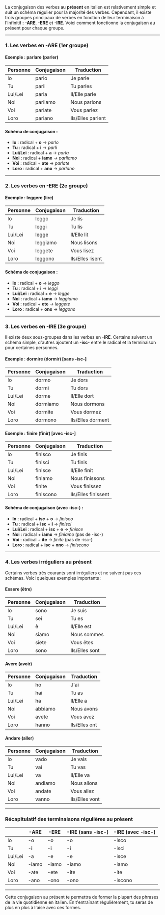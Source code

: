 La conjugaison des verbes au **présent** en italien est relativement simple et suit un schéma régulier pour la majorité des verbes. Cependant, il existe trois groupes principaux de verbes en fonction de leur terminaison à l'infinitif : **-ARE**, **-ERE** et **-IRE**. Voici comment fonctionne la conjugaison au présent pour chaque groupe.

---

### **1. Les verbes en -ARE (1er groupe)**

#### Exemple : **parlare** (parler)

| Personne | Conjugaison | Traduction |
|----------|-------------|------------|
| Io       | parlo       | Je parle   |
| Tu       | parli       | Tu parles  |
| Lui/Lei  | parla       | Il/Elle parle |
| Noi      | parliamo    | Nous parlons |
| Voi      | parlate     | Vous parlez |
| Loro     | parlano     | Ils/Elles parlent |

#### Schéma de conjugaison :
- **Io** : radical + **o** → *parlo*
- **Tu** : radical + **i** → *parli*
- **Lui/Lei** : radical + **a** → *parla*
- **Noi** : radical + **iamo** → *parliamo*
- **Voi** : radical + **ate** → *parlate*
- **Loro** : radical + **ano** → *parlano*

---

### **2. Les verbes en -ERE (2e groupe)**

#### Exemple : **leggere** (lire)

| Personne | Conjugaison | Traduction |
|----------|-------------|------------|
| Io       | leggo       | Je lis     |
| Tu       | leggi       | Tu lis     |
| Lui/Lei  | legge       | Il/Elle lit|
| Noi      | leggiamo    | Nous lisons|
| Voi      | leggete     | Vous lisez |
| Loro     | leggono     | Ils/Elles lisent |

#### Schéma de conjugaison :
- **Io** : radical + **o** → *leggo*
- **Tu** : radical + **i** → *leggi*
- **Lui/Lei** : radical + **e** → *legge*
- **Noi** : radical + **iamo** → *leggiamo*
- **Voi** : radical + **ete** → *leggete*
- **Loro** : radical + **ono** → *leggono*

---

### **3. Les verbes en -IRE (3e groupe)**

Il existe deux sous-groupes dans les verbes en **-IRE**. Certains suivent un schéma simple, d'autres ajoutent un **-isc-** entre le radical et la terminaison pour certaines personnes.

#### Exemple : **dormire** (dormir) [sans -isc-]

| Personne | Conjugaison | Traduction |
|----------|-------------|------------|
| Io       | dormo       | Je dors    |
| Tu       | dormi       | Tu dors    |
| Lui/Lei  | dorme       | Il/Elle dort|
| Noi      | dormiamo    | Nous dormons|
| Voi      | dormite     | Vous dormez |
| Loro     | dormono     | Ils/Elles dorment |

#### Exemple : **finire** (finir) [avec -isc-]

| Personne | Conjugaison | Traduction |
|----------|-------------|------------|
| Io       | finisco     | Je finis   |
| Tu       | finisci     | Tu finis   |
| Lui/Lei  | finisce     | Il/Elle finit |
| Noi      | finiamo     | Nous finissons |
| Voi      | finite      | Vous finissez  |
| Loro     | finiscono   | Ils/Elles finissent |

#### Schéma de conjugaison (avec -isc-) :
- **Io** : radical + **isc** + **o** → *finisco*
- **Tu** : radical + **isc** + **i** → *finisci*
- **Lui/Lei** : radical + **isc** + **e** → *finisce*
- **Noi** : radical + **iamo** → *finiamo* (pas de -isc-)
- **Voi** : radical + **ite** → *finite* (pas de -isc-)
- **Loro** : radical + **isc** + **ono** → *finiscono*

---

### **4. Les verbes irréguliers au présent**

Certains verbes très courants sont irréguliers et ne suivent pas ces schémas. Voici quelques exemples importants :

#### **Essere** (être)

| Personne | Conjugaison | Traduction |
|----------|-------------|------------|
| Io       | sono        | Je suis    |
| Tu       | sei         | Tu es      |
| Lui/Lei  | è           | Il/Elle est|
| Noi      | siamo       | Nous sommes|
| Voi      | siete       | Vous êtes  |
| Loro     | sono        | Ils/Elles sont|

#### **Avere** (avoir)

| Personne | Conjugaison | Traduction |
|----------|-------------|------------|
| Io       | ho          | J'ai       |
| Tu       | hai         | Tu as      |
| Lui/Lei  | ha          | Il/Elle a  |
| Noi      | abbiamo     | Nous avons |
| Voi      | avete       | Vous avez  |
| Loro     | hanno       | Ils/Elles ont|

#### **Andare** (aller)

| Personne | Conjugaison | Traduction |
|----------|-------------|------------|
| Io       | vado        | Je vais    |
| Tu       | vai         | Tu vas     |
| Lui/Lei  | va          | Il/Elle va |
| Noi      | andiamo     | Nous allons|
| Voi      | andate      | Vous allez |
| Loro     | vanno       | Ils/Elles vont|

---

### **Récapitulatif des terminaisons régulières au présent**

|        | **-ARE** | **-ERE** | **-IRE** (sans -isc-) | **-IRE** (avec -isc-) |
|--------|----------|----------|-----------------------|------------------------|
| Io     | -o       | -o       | -o                    | -isco                  |
| Tu     | -i       | -i       | -i                    | -isci                  |
| Lui/Lei| -a       | -e       | -e                    | -isce                  |
| Noi    | -iamo    | -iamo    | -iamo                 | -iamo                  |
| Voi    | -ate     | -ete     | -ite                  | -ite                   |
| Loro   | -ano     | -ono     | -ono                  | -iscono                |

---

Cette conjugaison au présent te permettra de former la plupart des phrases de la vie quotidienne en italien. En t'entraînant régulièrement, tu seras de plus en plus à l'aise avec ces formes. 
